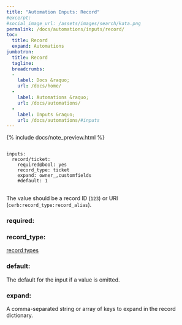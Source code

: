 ```yaml
---
title: "Automation Inputs: Record"
#excerpt: 
#social_image_url: /assets/images/search/kata.png
permalink: /docs/automations/inputs/record/
toc:
  title: Record
  expand: Automations
jumbotron:
  title: Record
  tagline: 
  breadcrumbs:
  -
    label: Docs &raquo;
    url: /docs/home/
  -
    label: Automations &raquo;
    url: /docs/automations/
  -
    label: Inputs &raquo;
    url: /docs/automations/#inputs
---
```


{% include docs/note_preview.html %}

<pre>
<code class="language-cerb">
inputs:
  record/ticket:
    required@bool: yes
    record_type: ticket
    expand: owner_,customfields
    #default: 1
</code>
</pre>

The value should be a record ID (`123`) or URI (`cerb:record_type:record_alias`).

### required:

### record_type:

[record types](/docs/records/types/)

### default:

The default for the input if a value is omitted.

### expand:

A comma-separated string or array of keys to expand in the record dictionary.